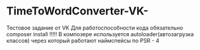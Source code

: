 # TimeToWordConverter-VK-
Тестовое задание от VK
Для работоспособности кода обязательно composer install !!!!!
В композере используется autoloader(автозагрузка классов)
через который работают наймспейсы по PSR - 4
